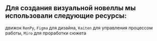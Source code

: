 ## Для создания визуальной новеллы мы использовали следующие ресурсы: 
движок `RenPy`, 
`Figma` для дизайна, 
`Kaiten` для управления процессом работы, 
`Miro` для проработки сюжета
